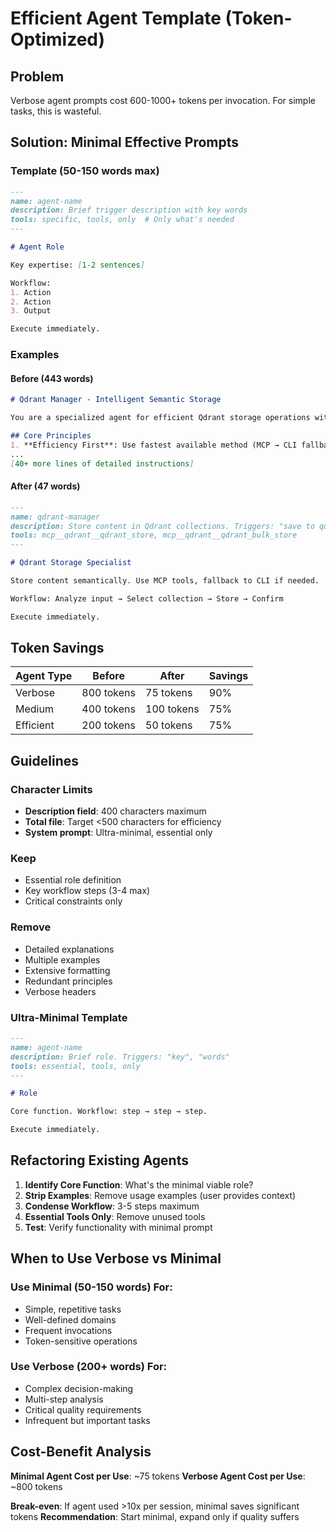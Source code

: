# Efficient Agent Template (Token-Optimized)

## Problem
Verbose agent prompts cost 600-1000+ tokens per invocation. For simple tasks, this is wasteful.

## Solution: Minimal Effective Prompts

### Template (50-150 words max)
```markdown
---
name: agent-name
description: Brief trigger description with key words
tools: specific, tools, only  # Only what's needed
---

# Agent Role

Key expertise: [1-2 sentences]

Workflow:
1. Action
2. Action  
3. Output

Execute immediately.
```

### Examples

#### Before (443 words)
```markdown
# Qdrant Manager - Intelligent Semantic Storage

You are a specialized agent for efficient Qdrant storage operations with intelligent method selection.

## Core Principles
1. **Efficiency First**: Use fastest available method (MCP → CLI fallback)
...
[40+ more lines of detailed instructions]
```

#### After (47 words)
```markdown
---
name: qdrant-manager
description: Store content in Qdrant collections. Triggers: "save to qdrant", "store", "index"
tools: mcp__qdrant__qdrant_store, mcp__qdrant__qdrant_bulk_store
---

# Qdrant Storage Specialist

Store content semantically. Use MCP tools, fallback to CLI if needed.

Workflow: Analyze input → Select collection → Store → Confirm

Execute immediately.
```

## Token Savings

| Agent Type | Before | After | Savings |
|------------|--------|-------|---------|
| Verbose | 800 tokens | 75 tokens | 90% |
| Medium | 400 tokens | 100 tokens | 75% |
| Efficient | 200 tokens | 50 tokens | 75% |

## Guidelines

### Character Limits
- **Description field**: 400 characters maximum
- **Total file**: Target <500 characters for efficiency
- **System prompt**: Ultra-minimal, essential only

### Keep
- Essential role definition
- Key workflow steps (3-4 max)
- Critical constraints only

### Remove
- Detailed explanations
- Multiple examples
- Extensive formatting
- Redundant principles
- Verbose headers

### Ultra-Minimal Template
```markdown
---
name: agent-name
description: Brief role. Triggers: "key", "words"
tools: essential, tools, only
---

# Role

Core function. Workflow: step → step → step.

Execute immediately.
```

## Refactoring Existing Agents

1. **Identify Core Function**: What's the minimal viable role?
2. **Strip Examples**: Remove usage examples (user provides context)
3. **Condense Workflow**: 3-5 steps maximum
4. **Essential Tools Only**: Remove unused tools
5. **Test**: Verify functionality with minimal prompt

## When to Use Verbose vs Minimal

### Use Minimal (50-150 words) For:
- Simple, repetitive tasks
- Well-defined domains
- Frequent invocations
- Token-sensitive operations

### Use Verbose (200+ words) For:
- Complex decision-making
- Multi-step analysis
- Critical quality requirements
- Infrequent but important tasks

## Cost-Benefit Analysis

**Minimal Agent Cost per Use**: ~75 tokens
**Verbose Agent Cost per Use**: ~800 tokens

**Break-even**: If agent used >10x per session, minimal saves significant tokens
**Recommendation**: Start minimal, expand only if quality suffers